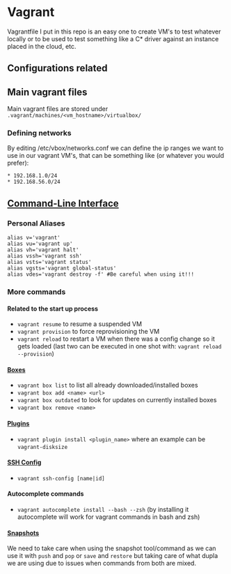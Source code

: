 # Vagrant
Vagrantfile I put in this repo is an easy one to create VM's to test whatever locally or to be used to test something like a C\* driver against an instance placed in the cloud, etc.

## Configurations related

## Main vagrant files
Main vagrant files are stored under `.vagrant/machines/<vm_hostname>/virtualbox/`

### Defining networks
By editing /etc/vbox/networks.conf we can define the ip ranges we want to use in our vagrant VM's, that can be something like (or whatever you would prefer):
```
* 192.168.1.0/24
* 192.168.56.0/24
```

## [Command-Line Interface](https://developer.hashicorp.com/vagrant/docs/cli)
### Personal Aliases
```
alias v='vagrant'
alias vu='vagrant up'
alias vh='vagrant halt'
alias vssh='vagrant ssh'
alias vsts='vagrant status'
alias vgsts='vagrant global-status'
alias vdes='vagrant destroy -f' #Be careful when using it!!!
```
### More commands
#### Related to the start up process
- `vagrant resume` to resume a suspended VM
- `vagrant provision` to force reprovisioning the VM
- `vagrant reload` to restart a VM when there was a config change so it gets loaded (last two can be executed in one shot with: `vagrant reload --provision`)
#### [Boxes](https://developer.hashicorp.com/vagrant/docs/cli/box)
- `vagrant box list` to list all already downloaded/installed boxes
- `vagrant box add <name> <url>`
- `vagrant box outdated` to look for updates on currently installed boxes
- `vagrant box remove <name>`
#### [Plugins](https://developer.hashicorp.com/vagrant/docs/cli/plugin)
- `vagrant plugin install <plugin_name>` where an example can be `vagrant-disksize`
#### [SSH Config](https://developer.hashicorp.com/vagrant/docs/cli/ssh_config)
- `vagrant ssh-config [name|id]`
#### Autocomplete commands
- `vagrant autocomplete install --bash --zsh` (by installing it autocomplete will work for vagrant commands in bash and zsh)
#### [Snapshots](https://developer.hashicorp.com/vagrant/docs/cli/snapshot)
We need to take care when using the snapshot tool/command as we can use it with `push` and `pop` or `save` and `restore` but taking care of what dupla we are using due to issues when commands from both are mixed.
